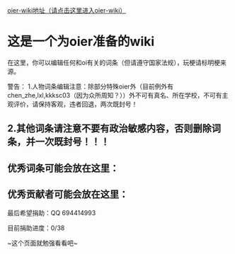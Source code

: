 [oier-wiki地址（请点击这里进入oier-wiki）](http://47.112.43.112)

# 这是一个为oier准备的wiki

在这里，你可以编辑任何和oi有关的词条（但请遵守国家法规），玩梗请标明梗来源。

警告：
1.人物词条编辑注意：除部分特殊oier外（目前例外有chen_zhe,lxl,kkksc03（因为众所周知？））外不可有真名、所在学校，不可有主观评价，请保持客观，违者回退，两次既封号！

2.其他词条请注意不要有政治敏感内容，否则删除词条，并一次既封号！！！
---
优秀词条可能会放在这里：
---
优秀贡献者可能会放在这里：
---
最后希望捐助：QQ 694414993

目前捐助进度：0/38

~这个页面就勉强看看吧~

